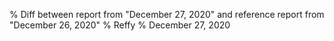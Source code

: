 % Diff between report from "December 27, 2020" and reference report from "December 26, 2020"
% Reffy
% December 27, 2020

